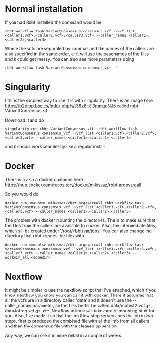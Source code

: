 # Normal installation

If you had Rbbt installed the command would be

`rbbt workflow task VariantConsensus consensus_vcf --vcf_list <caller1.vcf>,<caller2.vcf>,<caller3.vcf> --caller_names <caller1>,<caller2>,<caller3>`

Where the vcfs are separated by commas and the names of the callers are also specified in the same order, or it will use the basenames of the files and it could get messy. You can also see more parameters doing

`rbbt workflow task VariantConsensus consensus_vcf -h`

# Singularity
 
I think the simplest way to use it is with singularity. There is an image here https://b2drop.bsc.es/index.php/s/t36z8mT3mmqoNJ5 called rbbt-VariantConsensus.sif

Download it and do:

`singularity run rbbt-VariantConsensus.sif  rbbt workflow task VariantConsensus consensus_vcf --vcf_list <caller1.vcf>,<caller2.vcf>,<caller3.vcf> --caller_names <caller1>,<caller2>,<caller3>`

and it should work seamlessly like a regular install

# Docker

There is a also a docker container here https://hub.docker.com/repository/docker/mikisvaz/rbbt-argovarcall

So you would do

`docker run <mounts> mikisvaz/rbbt-argovarcall rbbt workflow task VariantConsensus consensus_vcf --vcf_list <caller1.vcf>,<caller2.vcf>,<caller3.vcf> --caller_names <caller1>,<caller2>,<caller3>`

The problem with docker mounting the directories. The <mounts> is to make sure that the files from the callers are available to docker. Also, the intermediate files, which sill be created under '/root/.rbbt/var/jobs'. You can also change the directory that rbbt creates the files with

`docker run <mounts> mikisvaz/rbbt-argovarcall rbbt workflow task VariantConsensus consensus_vcf --vcf_list <caller1.vcf>,<caller2.vcf>,<caller3.vcf> --caller_names <caller1>,<caller2>,<caller3> --workdir_all <somedir>`

# Nextflow

It might be simpler to use the nextflow script that I've attached, which if you know nextflow you know you can call it with docker. There it assumes that all the vcfs are in a directory called 'data' and it doesn't use the --caller_names parameter, so the files better be called data/mutect2.vcf.gz, data/lofreq.vcf.gz, etc. Nextflow at least will take care of mounting stuff for you. Also, I've made it so that the nextflow step serves does the job in two steps, first to produced the combined file with all the info from all callers and then the consensus file with the cleaned up version

Any way, we can see it in more detail in a couple of weeks.
